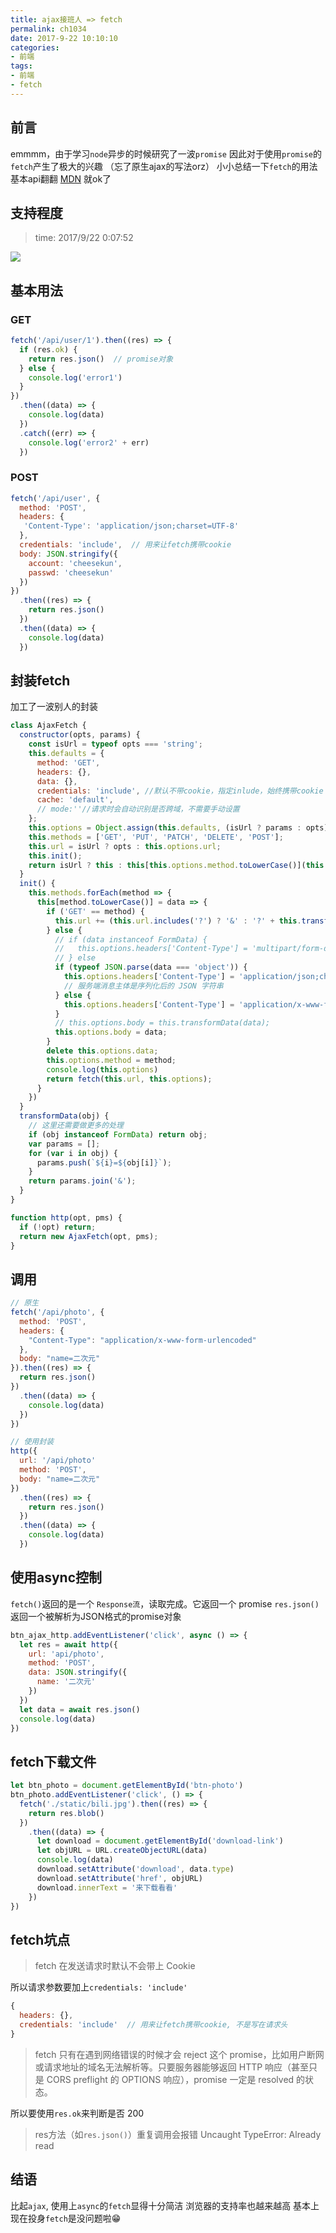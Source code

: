 ```yaml
---
title: ajax接班人 => fetch
permalink: ch1034
date: 2017-9-22 10:10:10
categories:
- 前端
tags:
- 前端
- fetch
---
```


## 前言
emmmm，由于学习`node`异步的时候研究了一波`promise`
因此对于使用`promise`的`fetch`产生了极大的兴趣
（忘了原生ajax的写法orz）
小小总结一下`fetch`的用法
基本api翻翻 [MDN](https://developer.mozilla.org/en-US/docs/Web/API/Fetch_API) 就ok了

## 支持程度
> time: 2017/9/22 0:07:52 

![](http://oksbjk6b9.bkt.clouddn.com/fetch-support.png)

## 基本用法
### GET
```javascript
fetch('/api/user/1').then((res) => {
  if (res.ok) {
   	return res.json()  // promise对象
  } else {
    console.log('error1')
  }
})
  .then((data) => {
    console.log(data)
  })
  .catch((err) => {
    console.log('error2' + err)
  })

```
### POST
```javascript
fetch('/api/user', {
  method: 'POST',
  headers: {
   'Content-Type': 'application/json;charset=UTF-8'
  },
  credentials: 'include',  // 用来让fetch携带cookie
  body: JSON.stringify({
    account: 'cheesekun',
    passwd: 'cheesekun'
  })
})
  .then((res) => {
    return res.json()
  })
  .then((data) => {
    console.log(data)
  })
```

## 封装fetch
加工了一波别人的封装
```javascript
class AjaxFetch {
  constructor(opts, params) {
    const isUrl = typeof opts === 'string';
    this.defaults = {
      method: 'GET',
      headers: {},
      data: {},
      credentials: 'include', //默认不带cookie，指定inlude，始终携带cookie
      cache: 'default',
      // mode:''//请求时会自动识别是否跨域，不需要手动设置
    };
    this.options = Object.assign(this.defaults, (isUrl ? params : opts) || {});
    this.methods = ['GET', 'PUT', 'PATCH', 'DELETE', 'POST'];
    this.url = isUrl ? opts : this.options.url;
    this.init();
    return isUrl ? this : this[this.options.method.toLowerCase()](this.options.data)
  }
  init() {
    this.methods.forEach(method => {
      this[method.toLowerCase()] = data => {
        if ('GET' == method) {
          this.url += (this.url.includes('?') ? '&' : '?' + this.transformData(data))
        } else {
          // if (data instanceof FormData) {
          //   this.options.headers['Content-Type'] = 'multipart/form-data';
          // } else 
          if (typeof JSON.parse(data === 'object')) {
            this.options.headers['Content-Type'] = 'application/json;charset=UTF-8';
            // 服务端消息主体是序列化后的 JSON 字符串
          } else {
            this.options.headers['Content-Type'] = 'application/x-www-form-urlencoded';
          }
          // this.options.body = this.transformData(data);
          this.options.body = data;
        }
        delete this.options.data;
        this.options.method = method;
        console.log(this.options)
        return fetch(this.url, this.options);
      }
    })
  }
  transformData(obj) {
    // 这里还需要做更多的处理
    if (obj instanceof FormData) return obj;
    var params = [];
    for (var i in obj) {
      params.push(`${i}=${obj[i]}`);
    }
    return params.join('&');
  }
}

function http(opt, pms) {
  if (!opt) return;
  return new AjaxFetch(opt, pms);
}

```
## 调用
```javascript
// 原生
fetch('/api/photo', {
  method: 'POST',
  headers: {
    "Content-Type": "application/x-www-form-urlencoded"
  },
  body: "name=二次元"
}).then((res) => {
  return res.json()
})
  .then((data) => {
    console.log(data)
  })
})

// 使用封装
http({
  url: '/api/photo'
  method: 'POST',
  body: "name=二次元"
})
  .then((res) => {
    return res.json()
  })
  .then((data) => {
    console.log(data)
  })

```


## 使用async控制
`fetch()`返回的是一个 `Response流`，读取完成。它返回一个 promise
`res.json()`返回一个被解析为JSON格式的promise对象
```javascript
btn_ajax_http.addEventListener('click', async () => {
  let res = await http({
    url: 'api/photo',
    method: 'POST',
    data: JSON.stringify({
      name: '二次元'
    })
  })
  let data = await res.json()
  console.log(data)
})
```

## fetch下载文件
```javascript
let btn_photo = document.getElementById('btn-photo')
btn_photo.addEventListener('click', () => {
  fetch('./static/bili.jpg').then((res) => {
    return res.blob()
  })
    .then((data) => {
      let download = document.getElementById('download-link')
      let objURL = URL.createObjectURL(data)
      console.log(data)
      download.setAttribute('download', data.type)
      download.setAttribute('href', objURL)
      download.innerText = '来下载看看'
    })
})
```
## fetch坑点
> fetch 在发送请求时默认不会带上 Cookie

所以请求参数要加上`credentials: 'include'`
```javascript
{
  headers: {},
  credentials: 'include'  // 用来让fetch携带cookie, 不是写在请求头
}
```

> fetch 只有在遇到网络错误的时候才会 reject 这个 promise，比如用户断网或请求地址的域名无法解析等。只要服务器能够返回 HTTP 响应（甚至只是 CORS preflight 的 OPTIONS 响应），promise 一定是 resolved 的状态。

所以要使用`res.ok`来判断是否 200

> res方法（如`res.json()`）重复调用会报错
> Uncaught TypeError: Already read


## 结语
比起`ajax`, 使用上`async`的`fetch`显得十分简洁
浏览器的支持率也越来越高
基本上现在投身`fetch`是没问题啦😁